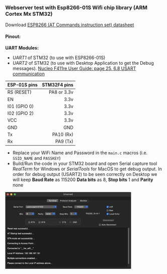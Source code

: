 ### Webserver test with Esp8266-01S Wifi chip library (ARM Cortex Mx STM32)

Download [ESP8266 (AT Commands instruction set) datasheet](https://www.espressif.com/sites/default/files/documentation/4a-esp8266_at_instruction_set_en.pdf)
     
      
#### Pinout:
**UART Modules:** 
* _UART1_ of STM32 (to use with ESP8266-01S) 
* _UART2_ of STM32 (to use with Desktop Application to get the Debug messages). [Nucleo F411re User Guide: page 25, 6.8 USART communication](https://www.st.com/resource/en/user_manual/um1724-stm32-nucleo64-boards-mb1136-stmicroelectronics.pdf) 

| ESP-01S pins | STM32F4 pins |
|:-------------|-------------:|
| RS (RESET)   | PA8 or 3.3v  |
| EN           | 3.3v         |
| I01 (GPIO 0) | 3.3v         |
| I02 (GPIO 2) | 3.3v         |
| VCC          | 3.3v         |
| GND          | GND          |
| Tx           | PA10 (Rx)    |
| Rx           | PA9  (Tx)    |


- Replace your WiFi Name and Password in the `main.c` macros (i.e. `SSID_NAME` and `PASSKEY`)
- Build/Run the code in your STM32 board and open Serial capture tool _RealTerm_ for Windows or _SerialTools_ for MacOS to get debug output. In order for debug output (USART2) to be seen correctly on Desktop we will keep **Baud Rate** as 115200 **Data bits** as 8, **Stop bits** 1 and **Parity** none
      
       
<img src="images/sc01_08_esp82xx_lib_server_test.png" alt="Serial capture tool" title="Debug output on SerialTools" style="display: inline-block; margin: 0 auto; max-width: 400px">